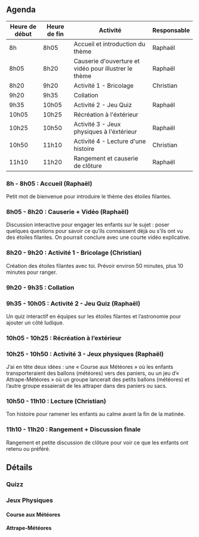 ## Agenda

| Heure de début | Heure de fin | Activité                                              | Responsable |
| -------------- | ------------ | ----------------------------------------------------- | ----------- |
| 8h             | 8h05         | Accueil et introduction du thème                      | Raphaël     |
| 8h05           | 8h20         | Causerie d'ouverture et vidéo pour illustrer le thème | Raphaël     |
| 8h20           | 9h20         | Activité 1 - Bricolage                                | Christian   |
| 9h20           | 9h35         | Collation                                             |             |
| 9h35           | 10h05        | Activité 2 - Jeu Quiz                                 | Raphaël     |
| 10h05          | 10h25        | Récréation à l'éxtérieur                              |             |
| 10h25          | 10h50        | Activité 3 - Jeux physiques à l'éxtérieur             | Raphaël     |
| 10h50          | 11h10        | Activité 4 - Lecture d'une histoire                   | Christian   |
| 11h10          | 11h20        | Rangement et causerie de clôture                      | Raphaël     |

### 8h - 8h05 : Accueil (Raphaël)

Petit mot de bienvenue pour introduire le thème des étoiles filantes.

### 8h05 - 8h20 : Causerie + Vidéo (Raphaël)

Discussion interactive pour engager les enfants sur le sujet : poser quelques questions pour savoir ce qu’ils connaissent déjà ou s’ils ont vu des étoiles filantes. On pourrait conclure avec une courte vidéo explicative.

### 8h20 - 9h20 : Activité 1 - Bricolage (Christian)

Création des étoiles filantes avec toi. Prévoir environ 50 minutes, plus 10 minutes pour ranger.

### 9h20 - 9h35 : Collation

### 9h35 - 10h05 : Activité 2 - Jeu Quiz (Raphaël)

Un quiz interactif en équipes sur les étoiles filantes et l’astronomie pour ajouter un côté ludique.

### 10h05 - 10h25 : Récréation à l’extérieur

### 10h25 - 10h50 : Activité 3 - Jeux physiques (Raphaël)

J’ai en tête deux idées : une « Course aux Météores » où les enfants transporteraient des ballons (météores) vers des paniers, ou un jeu d’« Attrape-Météores » où un groupe lancerait des petits ballons (météores) et l’autre groupe essaierait de les attraper dans des paniers ou sacs.

### 10h50 - 11h10 : Lecture (Christian)

Ton histoire pour ramener les enfants au calme avant la fin de la matinée.

### 11h10 - 11h20 : Rangement + Discussion finale

Rangement et petite discussion de clôture pour voir ce que les enfants ont retenu ou préféré.

## Détails

### Quizz

### Jeux Physiques

#### Course aux Météores

#### Attrape-Météores